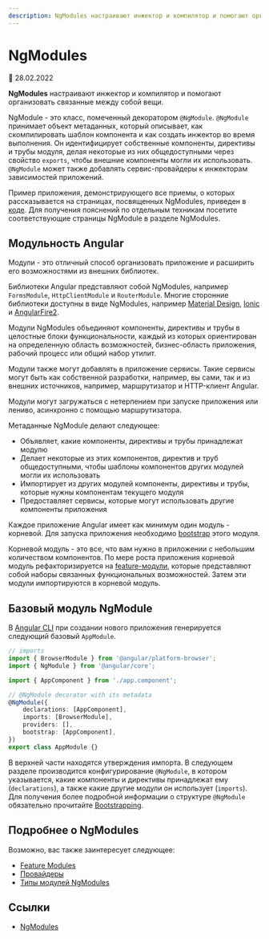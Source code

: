 ```yaml
---
description: NgModules настраивают инжектор и компилятор и помогают организовать связанные между собой вещи
---
```


# NgModules

:date: 28.02.2022

**NgModules** настраивают инжектор и компилятор и помогают организовать связанные между собой вещи.

NgModule - это класс, помеченный декоратором `@NgModule`. `@NgModule` принимает объект метаданных, который описывает, как скомпилировать шаблон компонента и как создать инжектор во время выполнения. Он идентифицирует собственные компоненты, директивы и трубы модуля, делая некоторые из них общедоступными через свойство `exports`, чтобы внешние компоненты могли их использовать. `@NgModule` может также добавлять сервис-провайдеры к инжекторам зависимостей приложений.

Пример приложения, демонстрирующего все приемы, о которых рассказывается на страницах, посвященных NgModules, приведен в [коде](https://angular.io/generated/live-examples/ngmodules/stackblitz.html). Для получения пояснений по отдельным техникам посетите соответствующие страницы NgModule в разделе NgModules.

## Модульность Angular

Модули - это отличный способ организовать приложение и расширить его возможностями из внешних библиотек.

Библиотеки Angular представляют собой NgModules, например `FormsModule`, `HttpClientModule` и `RouterModule`. Многие сторонние библиотеки доступны в виде NgModules, например [Material Design](https://material.angular.io), [Ionic](https://ionicframework.com) и [AngularFire2](https://github.com/angular/angularfire2).

Модули NgModules объединяют компоненты, директивы и трубы в целостные блоки функциональности, каждый из которых ориентирован на определенную область возможностей, бизнес-область приложения, рабочий процесс или общий набор утилит.

Модули также могут добавлять в приложение сервисы. Такие сервисы могут быть как собственной разработки, например, вы сами, так и из внешних источников, например, маршрутизатор и HTTP-клиент Angular.

Модули могут загружаться с нетерпением при запуске приложения или лениво, асинхронно с помощью маршрутизатора.

Метаданные NgModule делают следующее:

-   Объявляет, какие компоненты, директивы и трубы принадлежат модулю
-   Делает некоторые из этих компонентов, директив и труб общедоступными, чтобы шаблоны компонентов других модулей могли их использовать
-   Импортирует из других модулей компоненты, директивы и трубы, которые нужны компонентам текущего модуля
-   Предоставляет сервисы, которые могут использовать другие компоненты приложения

Каждое приложение Angular имеет как минимум один модуль - корневой. Для запуска приложения необходимо [bootstrap](bootstrapping.md) этого модуля.

Корневой модуль - это все, что вам нужно в приложении с небольшим количеством компонентов. По мере роста приложения корневой модуль рефакторизируется на [feature-модули](feature-modules.md), которые представляют собой наборы связанных функциональных возможностей. Затем эти модули импортируются в корневой модуль.

## Базовый модуль NgModule

В [Angular CLI](https://angular.io/cli) при создании нового приложения генерируется следующий базовый `AppModule`.

```ts
// imports
import { BrowserModule } from '@angular/platform-browser';
import { NgModule } from '@angular/core';

import { AppComponent } from './app.component';

// @NgModule decorator with its metadata
@NgModule({
    declarations: [AppComponent],
    imports: [BrowserModule],
    providers: [],
    bootstrap: [AppComponent],
})
export class AppModule {}
```

В верхней части находятся утверждения импорта. В следующем разделе производится конфигурирование `@NgModule`, в котором указывается, какие компоненты и директивы принадлежат ему (`declarations`), а также какие другие модули он использует (`imports`). Для получения более подробной информации о структуре `@NgModule` обязательно прочитайте [Bootstrapping](bootstrapping.md).

## Подробнее о NgModules

Возможно, вас также заинтересует следующее:

-   [Feature Modules](feature-modules.md)
-   [Провайдеры](providers.md)
-   [Типы модулей NgModules](module-types.md)

## Ссылки

-   [NgModules](https://angular.io/guide/ngmodules)
